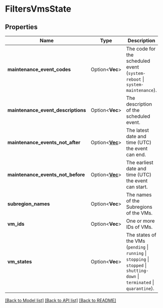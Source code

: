 # FiltersVmsState

## Properties

Name | Type | Description | Notes
------------ | ------------- | ------------- | -------------
**maintenance_event_codes** | Option<**Vec<String>**> | The code for the scheduled event (`system-reboot` \\| `system-maintenance`). | [optional]
**maintenance_event_descriptions** | Option<**Vec<String>**> | The description of the scheduled event. | [optional]
**maintenance_events_not_after** | Option<[**Vec<String>**](string.md)> | The latest date and time (UTC) the event can end. | [optional]
**maintenance_events_not_before** | Option<[**Vec<String>**](string.md)> | The earliest date and time (UTC) the event can start. | [optional]
**subregion_names** | Option<**Vec<String>**> | The names of the Subregions of the VMs. | [optional]
**vm_ids** | Option<**Vec<String>**> | One or more IDs of VMs. | [optional]
**vm_states** | Option<**Vec<String>**> | The states of the VMs (`pending` \\| `running` \\| `stopping` \\| `stopped` \\| `shutting-down` \\| `terminated` \\| `quarantine`). | [optional]

[[Back to Model list]](../README.md#documentation-for-models) [[Back to API list]](../README.md#documentation-for-api-endpoints) [[Back to README]](../README.md)


